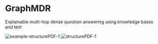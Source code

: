 # GraphMDR
Explainable multi-hop dense question answering using knowledge bases and text

![example-structurePDF-1](https://user-images.githubusercontent.com/18376408/172570062-d5da739f-4085-4c50-9864-0236d29be457.png)
![structurePDF-1](https://user-images.githubusercontent.com/18376408/172570108-0859a5ed-0ee7-414b-b575-5fe8b48431bf.png)

